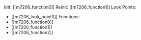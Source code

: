 Init: [[m7206_function0]]
ReInit: [[m7206_function1]]
Look Points:
- [[m7206_look_point0]]
Functions:
- [[m7206_function0]]
- [[m7206_function1]]
- [[m7206_function2]]
